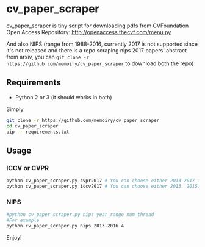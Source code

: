 # cv_paper_scraper

cv_paper_scraper is tiny script for downloading pdfs from CVFoundation Open Access Repository: 
http://openaccess.thecvf.com/menu.py

And also NIPS (range from 1988-2016, currently 2017 is not supported since it's not released and there is a repo scraping nips 2017 papers' abstract from arxiv, you can `git clone -r https://github.com/memoiry/cv_paper_scraper` to download both the repo)

## Requirements

- Python 2 or 3 (it should works in both)

Simply 

```bash
git clone -r https://github.com/memoiry/cv_paper_scraper
cd cv_paper_scraper
pip -r requirements.txt
```

## Usage

### ICCV or CVPR

```bash
python cv_paper_scraper.py cvpr2017 # You can choose either 2013-2017 for cvpr
python cv_paper_scraper.py iccv2017 # You can choose either 2013, 2015, 2017 for iccv
```


### NIPS
 

```bash
#python cv_paper_scraper.py nips year_range num_thread
#For example
python cv_paper_scraper.py nips 2013-2016 4
```

Enjoy!




